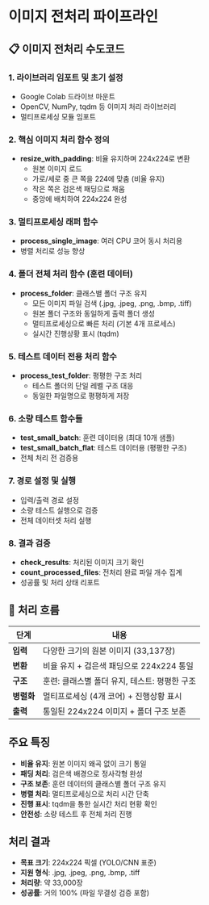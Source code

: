 # 이미지 전처리 파이프라인

## 📋 이미지 전처리 수도코드

### 1. **라이브러리 임포트 및 초기 설정**
  * Google Colab 드라이브 마운트
  * OpenCV, NumPy, tqdm 등 이미지 처리 라이브러리
  * 멀티프로세싱 모듈 임포트

### 2. **핵심 이미지 처리 함수 정의**
  * **resize_with_padding**: 비율 유지하며 224x224로 변환
    * 원본 이미지 로드
    * 가로/세로 중 큰 쪽을 224에 맞춤 (비율 유지)
    * 작은 쪽은 검은색 패딩으로 채움
    * 중앙에 배치하여 224x224 완성

### 3. **멀티프로세싱 래퍼 함수**
  * **process_single_image**: 여러 CPU 코어 동시 처리용
  * 병렬 처리로 성능 향상

### 4. **폴더 전체 처리 함수 (훈련 데이터)**
  * **process_folder**: 클래스별 폴더 구조 유지
    * 모든 이미지 파일 검색 (.jpg, .jpeg, .png, .bmp, .tiff)
    * 원본 폴더 구조와 동일하게 출력 폴더 생성
    * 멀티프로세싱으로 빠른 처리 (기본 4개 프로세스)
    * 실시간 진행상황 표시 (tqdm)

### 5. **테스트 데이터 전용 처리 함수**
  * **process_test_folder**: 평평한 구조 처리
    * 테스트 폴더의 단일 레벨 구조 대응
    * 동일한 파일명으로 평평하게 저장

### 6. **소량 테스트 함수들**
  * **test_small_batch**: 훈련 데이터용 (최대 10개 샘플)
  * **test_small_batch_flat**: 테스트 데이터용 (평평한 구조)
  * 전체 처리 전 검증용

### 7. **경로 설정 및 실행**
  * 입력/출력 경로 설정
  * 소량 테스트 실행으로 검증
  * 전체 데이터셋 처리 실행

### 8. **결과 검증**
  * **check_results**: 처리된 이미지 크기 확인
  * **count_processed_files**: 전처리 완료 파일 개수 집계
  * 성공률 및 처리 상태 리포트

## 📌 처리 흐름

| 단계 | 내용 |
|------|------|
| **입력** | 다양한 크기의 원본 이미지 (33,137장) |
| **변환** | 비율 유지 + 검은색 패딩으로 224x224 통일 |
| **구조** | 훈련: 클래스별 폴더 유지, 테스트: 평평한 구조 |
| **병렬화** | 멀티프로세싱 (4개 코어) + 진행상황 표시 |
| **출력** | 통일된 224x224 이미지 + 폴더 구조 보존 |

## 주요 특징

- **비율 유지**: 원본 이미지 왜곡 없이 크기 통일
- **패딩 처리**: 검은색 배경으로 정사각형 완성
- **구조 보존**: 훈련 데이터의 클래스별 폴더 구조 유지
- **병렬 처리**: 멀티프로세싱으로 처리 시간 단축
- **진행 표시**: tqdm을 통한 실시간 처리 현황 확인
- **안전성**: 소량 테스트 후 전체 처리 진행

## 처리 결과

- **목표 크기**: 224x224 픽셀 (YOLO/CNN 표준)
- **지원 형식**: .jpg, .jpeg, .png, .bmp, .tiff
- **처리량**: 약 33,000장
- **성공률**: 거의 100% (파일 무결성 검증 포함)